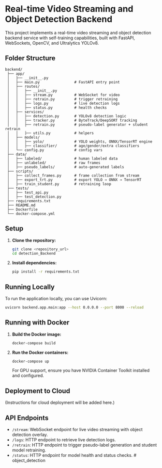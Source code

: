 # Real-time Video Streaming and Object Detection Backend

This project implements a real-time video streaming and object detection backend service with self-training capabilities, built with FastAPI, WebSockets, OpenCV, and Ultralytics YOLOv8.

## Folder Structure

```
backend/
 ├── app/
 │   ├── __init__.py
 │   ├── main.py                # FastAPI entry point
 │   ├── routes/
 │   │   ├── __init__.py
 │   │   ├── stream.py          # WebSocket for video
 │   │   ├── retrain.py         # trigger retraining
 │   │   ├── logs.py            # live detection logs
 │   │   ├── status.py          # health checks
 │   ├── services/
 │   │   ├── detection.py       # YOLOv8 detection logic
 │   │   ├── tracker.py         # ByteTrack/DeepSORT tracking
 │   │   ├── retrain.py         # pseudo-label generator + student retrain
 │   │   ├── utils.py           # helpers
 │   ├── models/
 │   │   ├── yolo/              # YOLO weights, ONNX/TensorRT engine
 │   │   ├── classifier/        # age/gender/extra classifiers
 │   └── config.py              # config vars
 ├── data/
 │   ├── labeled/               # human labeled data
 │   ├── unlabeled/             # raw frames
 │   ├── pseudo_labels/         # auto-generated labels
 ├── scripts/
 │   ├── collect_frames.py      # frame collection from stream
 │   ├── export_trt.py          # export YOLO → ONNX → TensorRT
 │   ├── train_student.py       # retraining loop
 ├── tests/
 │   ├── test_api.py
 │   ├── test_detection.py
 ├── requirements.txt
 ├── README.md
 ├── Dockerfile
 └── docker-compose.yml
```

## Setup

1.  **Clone the repository:**
    ```bash
    git clone <repository_url>
    cd detection_Backend
    ```

2.  **Install dependencies:**
    ```bash
    pip install -r requirements.txt
    ```

## Running Locally

To run the application locally, you can use Uvicorn:

```bash
uvicorn backend.app.main:app --host 0.0.0.0 --port 8000 --reload
```

## Running with Docker

1.  **Build the Docker image:**
    ```bash
    docker-compose build
    ```

2.  **Run the Docker containers:**
    ```bash
    docker-compose up
    ```
    For GPU support, ensure you have NVIDIA Container Toolkit installed and configured.

## Deployment to Cloud

(Instructions for cloud deployment will be added here.)

## API Endpoints

-   `/stream`: WebSocket endpoint for live video streaming with object detection overlay.
-   `/logs`: HTTP endpoint to retrieve live detection logs.
-   `/retrain`: HTTP endpoint to trigger pseudo-label generation and student model retraining.
-   `/status`: HTTP endpoint for model health and status checks.
#   o b j e c t _ d e t e c t i o n  
 